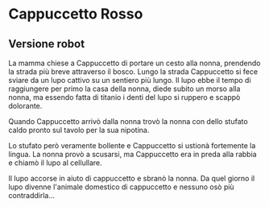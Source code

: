 
# Cappuccetto Rosso
## Versione robot

La mamma chiese a Cappuccetto di portare un cesto alla nonna, prendendo la strada più breve attraverso il bosco.
Lungo la strada Cappuccetto si fece sviare da un lupo cattivo su un sentiero più lungo.
Il lupo ebbe il tempo di raggiungere per primo la casa della nonna, diede subito un morso alla nonna, ma essendo fatta di titanio i denti del lupo si ruppero e scappò dolorante.

Quando Cappuccetto arrivò dalla nonna trovò la nonna con dello stufato caldo pronto sul tavolo per la sua nipotina.

Lo stufato però veramente bollente e Cappuccetto si ustionà fortemente la lingua. La nonna provò a scusarsi, ma Cappuccetto era in preda alla rabbia e chiamò il lupo al cellullare.

Il lupo accorse in aiuto di cappuccetto e sbranò la nonna. Da quel giorno il lupo divenne l'animale domestico di cappuccetto e nessuno osò più contraddirla...

